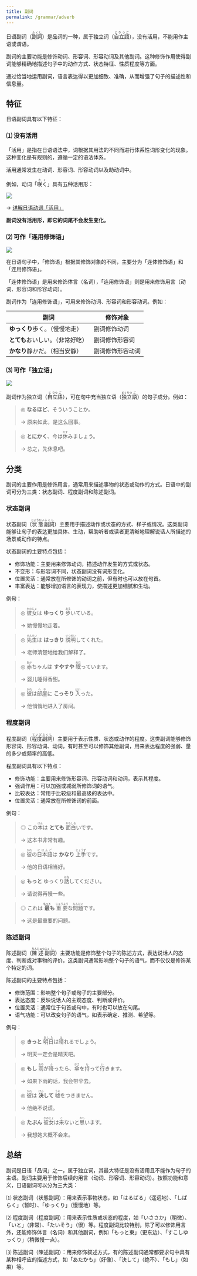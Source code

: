 ```yaml
---
title: 副词
permalink: /grammar/adverb
---
```


日语副词<span class="more">（<ruby>副詞<rt>ふくし</rt></ruby>）</span>是品词的一种，属于独立词<span class="more">（<ruby>自立語<rt>じりつご</rt></ruby>）</span>，没有活用，不能用作主语或谓语。

副词的主要功能是修饰动词、形容词、形容动词及其他副词。这种修饰作用使得副词能够精确地描述句子中的动作方式、状态特征、性质程度等方面。

通过恰当地运用副词，语言表达得以更加细致、准确，从而增强了句子的描述性和信息量。

## 特征

日语副词具有以下特征：

### ⑴ 没有活用

「活用」是指在日语语法中，词根据其用法的不同而进行体系性词形变化的现象。这种变化是有规则的，遵循一定的语法体系。

活用通常发生在动词、形容词、形容动词以及助动词中。

例如，动词「<ruby>咲く<rt>さく</rt></ruby>」具有五种活用形：

![](/assets/images/japanese/grammars/verb-conjugation-saku.png)

→ [详解日语动词「活用」](/japanese/verb-conjugation/)

**副词没有活用形，即它的词尾不会发生变化。**

### ⑵ 可作「连用修饰语」

![](/assets/images/japanese/grammars/modifier-example.png)

在日语句子中，「修饰语」根据其修饰对象的不同，主要分为「连体修饰语」和「连用修饰语」。

「连体修饰语」是用来修饰体言<span class="more">（名词）</span>，「连用修饰语」则是用来修饰用言<span class="more">（动词、形容词和形容动词）</span>。

副词作为「连用修饰语」，可用来修饰动词、形容词和形容动词。例如：

副词 | 修饰对象
--- | ---
**ゆっくり**歩く。<span class="more">（慢慢地走）</span> | 副词修饰动词
**とても**おいしい。<span class="more">（非常好吃）</span> | 副词修饰形容词
**かなり**静かだ。<span class="more">（相当安静）</span> | 副词修饰形容动词

### ⑶ 可作「独立语」

![](/assets/images/japanese/grammars/part-of-speech.png)

副词作为独立词<span class="more">（<ruby>自<rt>じ</rt>立<rt>りつ</rt>語<rt>ご</rt></ruby>）</span>，可在句中充当独立语<span class="more">（<ruby>独<rt>どく</rt>立<rt>りつ</rt>語<rt>ご</rt></ruby>）</span>的句子成分。例如：

> ◎ **なるほど**、そういうことか。
>
> → 原来如此，是这么回事。

> ◎ **とにかく**、今は<ruby>休<rt>やす</rt></ruby>みましょう。
>
> → 总之，先休息吧。

## 分类

副词的主要作用是修饰用言，通常用来描述事物的状态或动作的方式。日语中的副词可分为三类：状态副词、程度副词和陈述副词。

### 状态副词

状态副词<span class="more">（<ruby>状態<rt>じょうたい</rt></ruby><ruby>副詞<rt>ふくし</rt></ruby>）</span>主要用于描述动作或状态的方式、样子或情况。这类副词能够让句子的表达更加具体、生动，帮助听者或读者更清晰地理解说话人所描述的场景或动作的特点。

状态副词的主要特点包括：

- 修饰功能：主要用来修饰动词，描述动作发生的方式或状态。
- 不变形：与形容词不同，状态副词没有词形变化。
- 位置灵活：通常放在所修饰的动词之前，但有时也可以放在句首。
- 丰富表达：能够增加语言的表现力，使描述更加细腻和生动。

例句：

> ◎ <ruby>彼<rt>かの</rt>女<rt>じょ</rt></ruby>は **ゆっくり** <ruby>歩<rt>ある</rt>い</ruby>ている。
>
> → 她慢慢地走着。

> ◎ <ruby>先生<rt>せんせい</rt></ruby>は **はっきり** <ruby>説明<rt>せつめい</rt></ruby>してくれた。
>
> → 老师清楚地给我们解释了。

> ◎ <ruby>赤<rt>あか</rt></ruby>ちゃんは **すやすや** <ruby>眠<rt>ねむ</rt></ruby>っています。
>
> → 婴儿睡得香甜。

> ◎ <ruby>彼<rt>かれ</rt></ruby>は<ruby>部屋<rt>へや</rt></ruby>に **こっそり** <ruby>入<rt>はい</rt></ruby>った。
>
> → 他悄悄地进入了房间。

### 程度副词

程度副词<span class="more">（<ruby>程度<rt>ていど</rt></ruby><ruby>副詞<rt>ふくし</rt></ruby>）</span>主要用于表示性质、状态或动作的程度。这类副词能够修饰形容词、形容动词、动词，有时甚至可以修饰其他副词，用来表达程度的强弱、量的多少或频率的高低。

程度副词具有以下特点：

- 修饰功能：主要用来修饰形容词、形容动词和动词，表示其程度。
- 强调作用：可以加强或减弱所修饰词的语气。
- 比较表达：常用于比较级和最高级的表达中。
- 位置灵活：通常放在所修饰词的前面。

例句：

> ◎ この<ruby>本<rt>ほん</rt></ruby>は **とても** <ruby>面白<rt>おもしろ</rt></ruby>いです。
>
> → 这本书非常有趣。

> ◎ <ruby>彼<rt>かれ</rt></ruby>の<ruby>日本語<rt>にほんご</rt></ruby>は **かなり** <ruby>上手<rt>じょうず</rt></ruby>です。
>
> → 他的日语相当好。

> ◎ **もっと** ゆっくり<ruby>話<rt>はな</rt></ruby>してください。
>
> → 请说得再慢一些。

> ◎ これは <strong><ruby>最<rt>もっと</rt></ruby>も</strong> <ruby>重要<rt>じゅうよう</rt></ruby>な<ruby>問題<rt>もんだい</rt></ruby>です。
>
> → 这是最重要的问题。

### 陈述副词

陈述副词<span class="more">（<ruby>陳<rt>ちん</rt>述<rt>じゅつ</rt>副<rt>ふく</rt>詞<rt>し</rt></ruby>）</span>主要功能是修饰整个句子的陈述方式，表达说话人的态度、判断或对事物的评价。这类副词通常影响整个句子的语气，而不仅仅是修饰某个特定的词。

陈述副词的主要特点包括：

- 修饰范围：影响整个句子或句子的主要部分。
- 表达态度：反映说话人的主观态度、判断或评价。
- 位置灵活：通常位于句首或句中，有时也可以放在句尾。
- 语气功能：可以改变句子的语气，如表示确定、推测、希望等。

例句：

> ◎ **きっと** <ruby>明日<rt>あした</rt></ruby>は<ruby>晴<rt>は</rt>れ</ruby>るでしょう。
>
> → 明天一定会是晴天吧。

> ◎ **もし** <ruby>雨<rt>あめ</rt></ruby>が<ruby>降<rt>ふ</rt></ruby>ったら、<ruby>傘<rt>かさ</rt></ruby>を<ruby>持<rt>も</rt></ruby>って<ruby>行<rt>い</rt></ruby>きます。
>
> → 如果下雨的话，我会带伞去。

> ◎ <ruby>彼<rt>かれ</rt></ruby>は <strong><ruby>決<rt>けっ</rt></ruby>して</strong> <ruby>嘘<rt>うそ</rt></ruby>をつきません。
>
> → 他绝不说谎。

> ◎ **たぶん** <ruby>彼女<rt>かのじょ</rt></ruby>は<ruby>来<rt>こ</rt></ruby>ないと<ruby>思<rt>おも</rt></ruby>います。
>
> → 我想她大概不会来。

## 总结

副词是日语「品词」之一，属于独立词，其最大特征是没有活用且不能作为句子的主语。副词主要用于修饰后续的用言<span class="more">（动词、形容词、形容动词）</span>。按照功能和意义，日语副词可以分为三大类：

⑴ 状态副词<span class="more">（状態副詞）</span>：用来表示事物状态，如「はるばる」<span class="more">（遥远地）</span>、「しばらく」<span class="more">（暂时）</span>、「ゆっくり」<span class="more">（慢慢地）</span>等。

⑵ 程度副词<span class="more">（程度副詞）</span>：用来表示性质或状态的程度，如「いささか」<span class="more">（稍微）</span>、「いと」<span class="more">（非常）</span>、「たいそう」<span class="more">（很）</span>等。程度副词比较特别，除了可以修饰用言外，还能修饰体言<span class="more">（名词）</span>和其他副词，例如「もっと東」<span class="more">（更东边）</span>、「すこしゆっくり」<span class="more">（稍微慢一点）</span>。

⑶ 陈述副词<span class="more">（陳述副詞）</span>：用来修饰叙述方式，有的陈述副词通常都要求句中具有某种相呼应的描述方式，如「あたかも」<span class="more">（好像）</span>、「決して」<span class="more">（绝不）</span>、「もし」<span class="more">（如果）</span>等。
